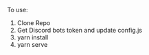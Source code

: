 To use:

1. Clone Repo
2. Get Discord bots token and update config.js
3. yarn install
4. yarn serve
